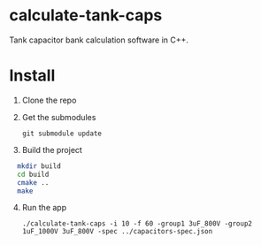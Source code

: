 # calculate-tank-caps
Tank capacitor bank calculation software in C++.

# Install
1. Clone the repo
2. Get the submodules

   `git submodule update`

4. Build the project 
```bash
  mkdir build
  cd build
  cmake ..
  make
```
4. Run the app

   `./calculate-tank-caps -i 10 -f 60 -group1 3uF_800V -group2 1uF_1000V 3uF_800V -spec ../capacitors-spec.json` 
